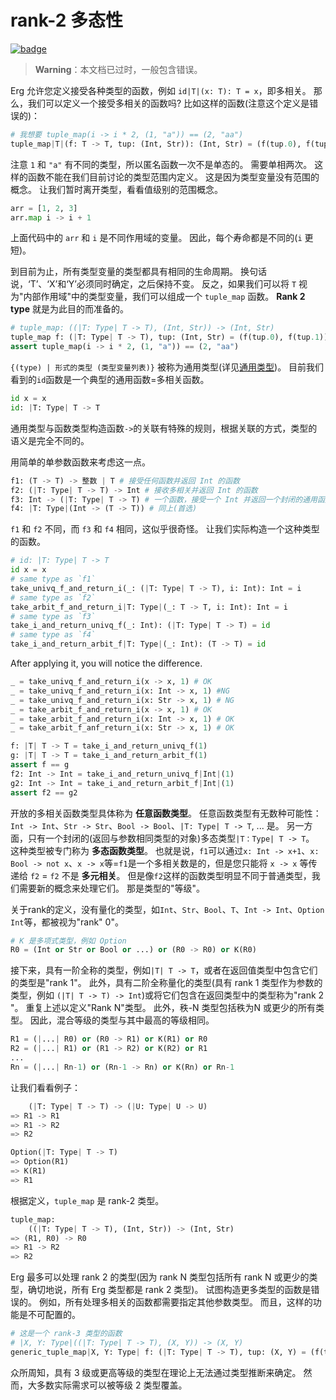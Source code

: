 # rank-2 多态性

[![badge](https://img.shields.io/endpoint.svg?url=https%3A%2F%2Fgezf7g7pd5.execute-api.ap-northeast-1.amazonaws.com%2Fdefault%2Fsource_up_to_date%3Fowner%3Derg-lang%26repos%3Derg%26ref%3Dmain%26path%3Ddoc/EN/syntax/type/advanced/_rank2type.md%26commit_hash%3Da9ea4eca75fe849e31f83570159f84b611892d7a)](https://gezf7g7pd5.execute-api.ap-northeast-1.amazonaws.com/default/source_up_to_date?owner=erg-lang&repos=erg&ref=main&path=doc/EN/syntax/type/advanced/_rank2type.md&commit_hash=a9ea4eca75fe849e31f83570159f84b611892d7a)

> __Warning__：本文档已过时，一般包含错误。

Erg 允许您定义接受各种类型的函数，例如 `id|T|(x: T): T = x`，即多相关。
那么，我们可以定义一个接受多相关的函数吗?
比如这样的函数(注意这个定义是错误的)：

```python
# 我想要 tuple_map(i -> i * 2, (1, "a")) == (2, "aa")
tuple_map|T|(f: T -> T, tup: (Int, Str)): (Int, Str) = (f(tup.0), f(tup.1))
```

注意 `1` 和 `"a"` 有不同的类型，所以匿名函数一次不是单态的。 需要单相两次。
这样的函数不能在我们目前讨论的类型范围内定义。 这是因为类型变量没有范围的概念。
让我们暂时离开类型，看看值级别的范围概念。

```python
arr = [1, 2, 3]
arr.map i -> i + 1
```

上面代码中的 `arr` 和 `i` 是不同作用域的变量。 因此，每个寿命都是不同的(`i` 更短)。

到目前为止，所有类型变量的类型都具有相同的生命周期。 换句话说，‘T’、‘X’和‘Y’必须同时确定，之后保持不变。
反之，如果我们可以将 `T` 视为"内部作用域"中的类型变量，我们可以组成一个 `tuple_map` 函数。 __Rank 2 type__ 就是为此目的而准备的。

```python
# tuple_map: ((|T: Type| T -> T), (Int, Str)) -> (Int, Str)
tuple_map f: (|T: Type| T -> T), tup: (Int, Str) = (f(tup.0), f(tup.1))
assert tuple_map(i -> i * 2, (1, "a")) == (2, "aa")
```

`{(type) | 形式的类型 (类型变量列表)}` 被称为通用类型(详见[通用类型](../15_quantified.md))。
目前我们看到的`id`函数是一个典型的通用函数=多相关函数。

```python
id x = x
id: |T: Type| T -> T
```

通用类型与函数类型构造函数`->`的关联有特殊的规则，根据关联的方式，类型的语义是完全不同的。

用简单的单参数函数来考虑这一点。

```python
f1: (T -> T) -> 整数 | T # 接受任何函数并返回 Int 的函数
f2: (|T: Type| T -> T) -> Int # 接收多相关并返回 Int 的函数
f3: Int -> (|T: Type| T -> T) # 一个函数，接受一个 Int 并返回一个封闭的通用函数
f4: |T: Type|(Int -> (T -> T)) # 同上(首选)
```

`f1` 和 `f2` 不同，而 `f3` 和 `f4` 相同，这似乎很奇怪。 让我们实际构造一个这种类型的函数。

```python
# id: |T: Type| T -> T
id x = x
# same type as `f1`
take_univq_f_and_return_i(_: (|T: Type| T -> T), i: Int): Int = i
# same type as `f2`
take_arbit_f_and_return_i|T: Type|(_: T -> T, i: Int): Int = i
# same type as `f3`
take_i_and_return_univq_f(_: Int): (|T: Type| T -> T) = id
# same type as `f4`
take_i_and_return_arbit_f|T: Type|(_: Int): (T -> T) = id
```

After applying it, you will notice the difference.

```python
_ = take_univq_f_and_return_i(x -> x, 1) # OK
_ = take_univq_f_and_return_i(x: Int -> x, 1) #NG
_ = take_univq_f_and_return_i(x: Str -> x, 1) # NG
_ = take_arbit_f_and_return_i(x -> x, 1) # OK
_ = take_arbit_f_and_return_i(x: Int -> x, 1) # OK
_ = take_arbit_f_anf_return_i(x: Str -> x, 1) # OK

f: |T| T -> T = take_i_and_return_univq_f(1)
g: |T| T -> T = take_i_and_return_arbit_f(1)
assert f == g
f2: Int -> Int = take_i_and_return_univq_f|Int|(1)
g2: Int -> Int = take_i_and_return_arbit_f|Int|(1)
assert f2 == g2
```

开放的多相关函数类型具体称为 __任意函数类型__。 任意函数类型有无数种可能性：`Int -> Int`、`Str -> Str`、`Bool -> Bool`、`|T: Type| T -> T`, ... 是。
另一方面，只有一个封闭的(返回与参数相同类型的对象)多态类型`|T：Type| T -> T`。 这种类型被专门称为 __多态函数类型__。
也就是说，`f1`可以通过`x: Int -> x+1`、`x: Bool -> not x`、`x -> x`等=`f1`是一个多相关数是的，但是您只能将 `x -> x` 等传递给 `f2` = `f2` 不是 __多元相关__。
但是像`f2`这样的函数类型明显不同于普通类型，我们需要新的概念来处理它们。 那是类型的"等级"。

关于rank的定义，没有量化的类型，如`Int`、`Str`、`Bool`、`T`、`Int -> Int`、`Option Int`等，都被视为"rank" 0"。

```python
# K 是多项式类型，例如 Option
R0 = (Int or Str or Bool or ...) or (R0 -> R0) or K(R0)
```

接下来，具有一阶全称的类型，例如`|T| T -> T`，或者在返回值类型中包含它们的类型是"rank 1"。
此外，具有二阶全称量化的类型(具有 rank 1 类型作为参数的类型，例如 `(|T| T -> T) -> Int`)或将它们包含在返回类型中的类型称为"rank 2 "。
重复上述以定义"Rank N"类型。 此外，秩-N 类型包括秩为N 或更少的所有类型。 因此，混合等级的类型与其中最高的等级相同。

```python
R1 = (|...| R0) or (R0 -> R1) or K(R1) or R0
R2 = (|...| R1) or (R1 -> R2) or K(R2) or R1
...
Rn = (|...| Rn-1) or (Rn-1 -> Rn) or K(Rn) or Rn-1
```

让我们看看例子：

```python
    (|T: Type| T -> T) -> (|U: Type| U -> U)
=> R1 -> R1
=> R1 -> R2
=> R2

Option(|T: Type| T -> T)
=> Option(R1)
=> K(R1)
=> R1
```

根据定义，`tuple_map` 是 rank-2 类型。

```python
tuple_map:
    ((|T: Type| T -> T), (Int, Str)) -> (Int, Str)
=> (R1, R0) -> R0
=> R1 -> R2
=> R2
```

Erg 最多可以处理 rank 2 的类型(因为 rank N 类型包括所有 rank N 或更少的类型，确切地说，所有 Erg 类型都是 rank 2 类型)。 试图构造更多类型的函数是错误的。
例如，所有处理多相关的函数都需要指定其他参数类型。 而且，这样的功能是不可配置的。

```python
# 这是一个 rank-3 类型的函数
# |X, Y: Type|((|T: Type| T -> T), (X, Y)) -> (X, Y)
generic_tuple_map|X, Y: Type| f: (|T: Type| T -> T), tup: (X, Y) = (f(tup.0), f(tup.1))
```

众所周知，具有 3 级或更高等级的类型在理论上无法通过类型推断来确定。 然而，大多数实际需求可以被等级 2 类型覆盖。